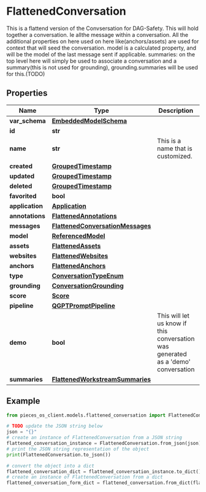 # FlattenedConversation

This is a flattend version of the Convsersation for DAG-Safety.  This will hold together a conversation. Ie allthe message within a conversation.  All the additional properties on here used on here like(anchors/assets) are used for context that will seed the conversation.  model is a calculated property, and will be the model of the last message sent if applicable.  summaries: on the top level here will simply be used to associate a conversation and a summary(this is not used for grounding), grounding.summaries will be used for this.(TODO)

## Properties

Name | Type | Description | Notes
------------ | ------------- | ------------- | -------------
**var_schema** | [**EmbeddedModelSchema**](EmbeddedModelSchema) |  | [optional] 
**id** | **str** |  | 
**name** | **str** | This is a name that is customized. | [optional] 
**created** | [**GroupedTimestamp**](GroupedTimestamp) |  | 
**updated** | [**GroupedTimestamp**](GroupedTimestamp) |  | 
**deleted** | [**GroupedTimestamp**](GroupedTimestamp) |  | [optional] 
**favorited** | **bool** |  | [optional] 
**application** | [**Application**](Application) |  | [optional] 
**annotations** | [**FlattenedAnnotations**](FlattenedAnnotations) |  | [optional] 
**messages** | [**FlattenedConversationMessages**](FlattenedConversationMessages) |  | 
**model** | [**ReferencedModel**](ReferencedModel) |  | [optional] 
**assets** | [**FlattenedAssets**](FlattenedAssets) |  | [optional] 
**websites** | [**FlattenedWebsites**](FlattenedWebsites) |  | [optional] 
**anchors** | [**FlattenedAnchors**](FlattenedAnchors) |  | [optional] 
**type** | [**ConversationTypeEnum**](ConversationTypeEnum) |  | 
**grounding** | [**ConversationGrounding**](ConversationGrounding) |  | [optional] 
**score** | [**Score**](Score) |  | [optional] 
**pipeline** | [**QGPTPromptPipeline**](QGPTPromptPipeline) |  | [optional] 
**demo** | **bool** | This will let us know if this conversation was generated as a &#39;demo&#39; conversation | [optional] 
**summaries** | [**FlattenedWorkstreamSummaries**](FlattenedWorkstreamSummaries) |  | [optional] 

## Example

```python
from pieces_os_client.models.flattened_conversation import FlattenedConversation

# TODO update the JSON string below
json = "{}"
# create an instance of FlattenedConversation from a JSON string
flattened_conversation_instance = FlattenedConversation.from_json(json)
# print the JSON string representation of the object
print(FlattenedConversation.to_json())

# convert the object into a dict
flattened_conversation_dict = flattened_conversation_instance.to_dict()
# create an instance of FlattenedConversation from a dict
flattened_conversation_form_dict = flattened_conversation.from_dict(flattened_conversation_dict)
```



